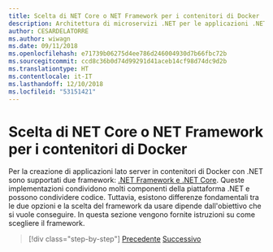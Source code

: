 ```yaml
---
title: Scelta di NET Core o NET Framework per i contenitori di Docker
description: Architettura di microservizi .NET per le applicazioni .NET incluse in contenitori | Scelta tra .NET Core e .NET Framework per contenitori di Docker
author: CESARDELATORRE
ms.author: wiwagn
ms.date: 09/11/2018
ms.openlocfilehash: e71739b06275d4ee786d246004930d7b66fbc72b
ms.sourcegitcommit: ccd8c36b0d74d99291d41aceb14cf98d74dc9d2b
ms.translationtype: HT
ms.contentlocale: it-IT
ms.lasthandoff: 12/10/2018
ms.locfileid: "53151421"
---
```

# <a name="choosing-between-net-core-and-net-framework-for-docker-containers"></a>Scelta di NET Core o NET Framework per i contenitori di Docker

Per la creazione di applicazioni lato server in contenitori di Docker con .NET sono supportati due framework: [.NET Framework e .NET Core](https://www.microsoft.com/net/download). Queste implementazioni condividono molti componenti della piattaforma .NET e possono condividere codice. Tuttavia, esistono differenze fondamentali tra le due opzioni e la scelta del framework da usare dipende dall'obiettivo che si vuole conseguire. In questa sezione vengono fornite istruzioni su come scegliere il framework.

>[!div class="step-by-step"]
>[Precedente](../container-docker-introduction/docker-containers-images-registries.md)
>[Successivo](general-guidance.md)